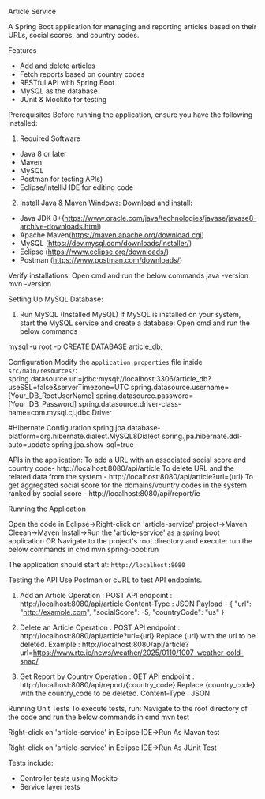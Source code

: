 Article Service

A Spring Boot application for managing and reporting articles based on their URLs, social scores, and country codes.

Features
- Add and delete articles
- Fetch reports based on country codes
- RESTful API with Spring Boot
- MySQL as the database
- JUnit & Mockito for testing

Prerequisites
Before running the application, ensure you have the following installed:

1. Required Software
- Java 8 or later
- Maven
- MySQL
- Postman for testing APIs)
- Eclipse/IntelliJ IDE for editing code

2. Install Java & Maven
Windows:
Download and install:
- Java JDK 8+(https://www.oracle.com/java/technologies/javase/javase8-archive-downloads.html)
- Apache Maven(https://maven.apache.org/download.cgi)
- MySQL (https://dev.mysql.com/downloads/installer/)
- Eclipse (https://www.eclipse.org/downloads/)
- Postman (https://www.postman.com/downloads/)

Verify installations: Open cmd and run the below commands
java -version
mvn -version

Setting Up MySQL Database:

1. Run MySQL (Installed MySQL)
If MySQL is installed on your system, start the MySQL service and create a database: Open cmd and run the below commands

mysql -u root -p
CREATE DATABASE article_db;

Configuration
Modify the `application.properties` file inside `src/main/resources/`:
spring.datasource.url=jdbc:mysql://localhost:3306/article_db?useSSL=false&serverTimezone=UTC
spring.datasource.username=[Your_DB_RootUserName]
spring.datasource.password=[Your_DB_Password]
spring.datasource.driver-class-name=com.mysql.cj.jdbc.Driver

#Hibernate Configuration
spring.jpa.database-platform=org.hibernate.dialect.MySQL8Dialect
spring.jpa.hibernate.ddl-auto=update
spring.jpa.show-sql=true

APIs in the application:
To add a URL with an associated social score and country code- http://localhost:8080/api/article
To delete URL and the related data from the system - http://localhost:8080/api/article?url={url}
To get aggregated social score for the domains/vountry codes in the system ranked by social score - http://localhost:8080/api/report/ie

Running the Application

Open the code in Eclipse->Right-click on 'article-service' project->Maven Cleean->Maven Install->Run the 'article-service' as a spring boot application
OR
Navigate to the project's root directory and execute: run the below commands in cmd
mvn spring-boot:run

The application should start at: `http://localhost:8080`

Testing the API
Use Postman or cURL to test API endpoints.

1. Add an Article
Operation : POST 
API endpoint : http://localhost:8080/api/article
Content-Type : JSON
Payload -
  {
  "url": "http://example.com",
  "socialScore": -5,
  "countryCode": "us"
}


2. Delete an Article
Operation : POST 
API endpoint : http://localhost:8080/api/article?url={url} 
Replace {url} with the url to be deleted.
Example : http://localhost:8080/api/article?url=https://www.rte.ie/news/weather/2025/0110/1007-weather-cold-snap/


3. Get Report by Country
Operation : GET 
API endpoint : http://localhost:8080/api/report/{country_code}
Replace {country_code} with the country_code to be deleted.
Content-Type : JSON


Running Unit Tests
To execute tests, run: Navigate to the root directory of the code and run the below commands in cmd
mvn test

Right-click on 'article-service' in Eclipse IDE->Run As Mavan test

Right-click on 'article-service' in Eclipse IDE->Run As JUnit Test


Tests include:
- Controller tests using Mockito
- Service layer tests